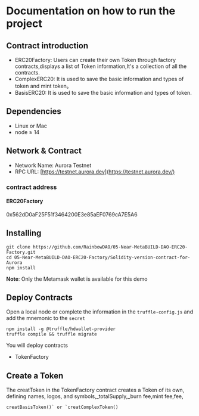 # Documentation on how to run the project

## Contract introduction

- ERC20Factory: Users can create their own Token through factory contracts,displays a list of Token  information,It's a collection of all the contracts.
- ComplexERC20:  It is used to  save the basic information and types of token and mint token。
- BasisERC20: It is used to  save the basic information and types of token.

## Dependencies

- Linux or Mac
- node ≥ 14

## Network & Contract

- Network Name: Aurora Testnet
- RPC URL: [https://testnet.aurora.dev](https://testnet.aurora.dev/)

### contract address

#### ERC20Factory

0x562dD0aF25F51f3464200E3e85aEF0769cA7E5A6

## Installing

```
git clone https://github.com/RainbowDAO/05-Near-MetaBUILD-DAO-ERC20-Factory.git
cd 05-Near-MetaBUILD-DAO-ERC20-Factory/Solidity-version-contract-for-Aurora
npm install
```

**Note**: Only the Metamask wallet is available for this demo

## Deploy Contracts

Open a local node or complete the information in the `truffle-config.js` and add the mnemonic to the `secret`

```
npm install -g @truffle/hdwallet-provider
truffle compile && truffle migrate
```

You will deploy contracts

-  TokenFactory

## Create a Token 

The creatToken  in the TokenFactory contract creates a Token of its own, defining names, logos, and symbols,_totalSupply,_burn fee,mint fee,fee,

```
creatBasisToken()` or `creatComplexToken()
```